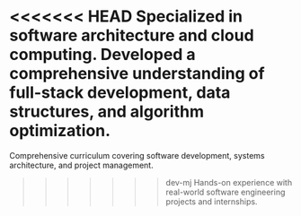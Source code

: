 <<<<<<< HEAD
Specialized in software architecture and cloud computing. Developed a comprehensive understanding of full-stack development, data structures, and algorithm optimization.
=======
Comprehensive curriculum covering software development, systems architecture, and project management.
>>>>>>> dev-mj
Hands-on experience with real-world software engineering projects and internships.
